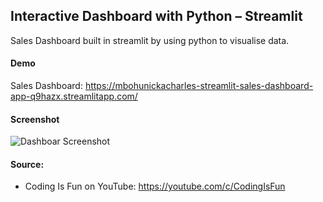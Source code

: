 
## Interactive Dashboard with Python – Streamlit

Sales Dashboard built in streamlit by using python to visualise data.

#### Demo
Sales Dashboard: https://mbohunickacharles-streamlit-sales-dashboard-app-q9hazx.streamlitapp.com/

#### Screenshot

![Dashboar Screenshot](https://github.com/mBohunickaCharles/streamlit_Sales_Dashboard/blob/master/sales_dashboard.png)

#### Source:

- Coding Is Fun on YouTube: https://youtube.com/c/CodingIsFun

